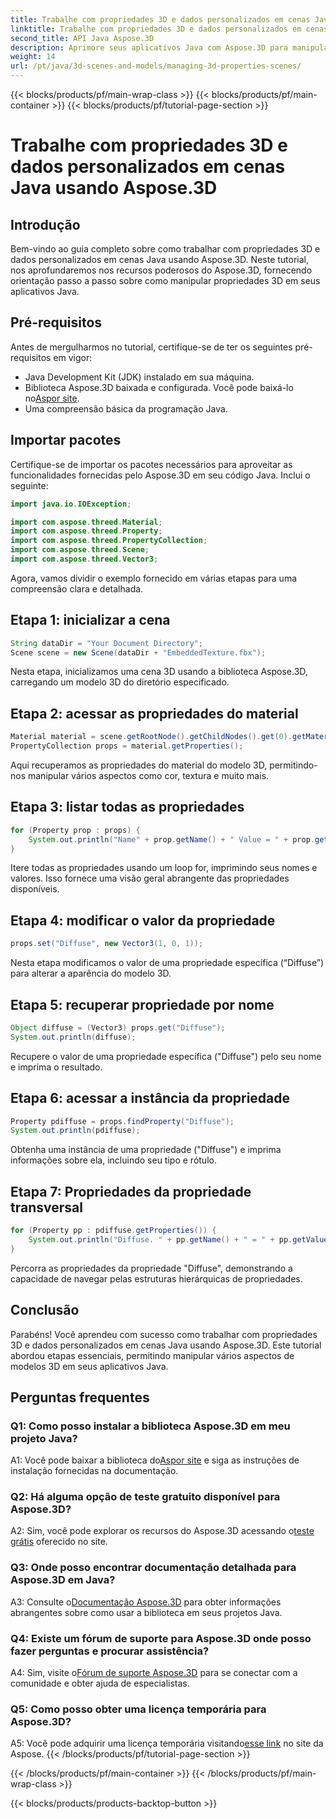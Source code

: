 ```yaml
---
title: Trabalhe com propriedades 3D e dados personalizados em cenas Java usando Aspose.3D
linktitle: Trabalhe com propriedades 3D e dados personalizados em cenas Java usando Aspose.3D
second_title: API Java Aspose.3D
description: Aprimore seus aplicativos Java com Aspose.3D para manipulação perfeita de propriedades 3D. Siga nosso tutorial para obter orientação passo a passo.
weight: 14
url: /pt/java/3d-scenes-and-models/managing-3d-properties-scenes/
---
```


{{< blocks/products/pf/main-wrap-class >}}
{{< blocks/products/pf/main-container >}}
{{< blocks/products/pf/tutorial-page-section >}}

# Trabalhe com propriedades 3D e dados personalizados em cenas Java usando Aspose.3D

## Introdução

Bem-vindo ao guia completo sobre como trabalhar com propriedades 3D e dados personalizados em cenas Java usando Aspose.3D. Neste tutorial, nos aprofundaremos nos recursos poderosos do Aspose.3D, fornecendo orientação passo a passo sobre como manipular propriedades 3D em seus aplicativos Java.

## Pré-requisitos

Antes de mergulharmos no tutorial, certifique-se de ter os seguintes pré-requisitos em vigor:

- Java Development Kit (JDK) instalado em sua máquina.
-  Biblioteca Aspose.3D baixada e configurada. Você pode baixá-lo no[Aspor site](https://releases.aspose.com/3d/java/).
- Uma compreensão básica da programação Java.

## Importar pacotes

Certifique-se de importar os pacotes necessários para aproveitar as funcionalidades fornecidas pelo Aspose.3D em seu código Java. Inclui o seguinte:

```java
import java.io.IOException;

import com.aspose.threed.Material;
import com.aspose.threed.Property;
import com.aspose.threed.PropertyCollection;
import com.aspose.threed.Scene;
import com.aspose.threed.Vector3;
```

Agora, vamos dividir o exemplo fornecido em várias etapas para uma compreensão clara e detalhada.

## Etapa 1: inicializar a cena

```java
String dataDir = "Your Document Directory";
Scene scene = new Scene(dataDir + "EmbeddedTexture.fbx");
```

Nesta etapa, inicializamos uma cena 3D usando a biblioteca Aspose.3D, carregando um modelo 3D do diretório especificado.

## Etapa 2: acessar as propriedades do material

```java
Material material = scene.getRootNode().getChildNodes().get(0).getMaterial();
PropertyCollection props = material.getProperties();
```

Aqui recuperamos as propriedades do material do modelo 3D, permitindo-nos manipular vários aspectos como cor, textura e muito mais.

## Etapa 3: listar todas as propriedades

```java
for (Property prop : props) {
    System.out.println("Name" + prop.getName() + " Value = " + prop.getValue());
}
```

Itere todas as propriedades usando um loop for, imprimindo seus nomes e valores. Isso fornece uma visão geral abrangente das propriedades disponíveis.

## Etapa 4: modificar o valor da propriedade

```java
props.set("Diffuse", new Vector3(1, 0, 1));
```

Nesta etapa modificamos o valor de uma propriedade específica (“Diffuse”) para alterar a aparência do modelo 3D.

## Etapa 5: recuperar propriedade por nome

```java
Object diffuse = (Vector3) props.get("Diffuse");
System.out.println(diffuse);
```

Recupere o valor de uma propriedade específica ("Diffuse") pelo seu nome e imprima o resultado.

## Etapa 6: acessar a instância da propriedade

```java
Property pdiffuse = props.findProperty("Diffuse");
System.out.println(pdiffuse);
```

Obtenha uma instância de uma propriedade ("Diffuse") e imprima informações sobre ela, incluindo seu tipo e rótulo.

## Etapa 7: Propriedades da propriedade transversal

```java
for (Property pp : pdiffuse.getProperties()) {
    System.out.println("Diffuse. " + pp.getName() + " = " + pp.getValue());
}
```

Percorra as propriedades da propriedade "Diffuse", demonstrando a capacidade de navegar pelas estruturas hierárquicas de propriedades.

## Conclusão

Parabéns! Você aprendeu com sucesso como trabalhar com propriedades 3D e dados personalizados em cenas Java usando Aspose.3D. Este tutorial abordou etapas essenciais, permitindo manipular vários aspectos de modelos 3D em seus aplicativos Java.

## Perguntas frequentes

### Q1: Como posso instalar a biblioteca Aspose.3D em meu projeto Java?

 A1: Você pode baixar a biblioteca do[Aspor site](https://releases.aspose.com/3d/java/) e siga as instruções de instalação fornecidas na documentação.

### Q2: Há alguma opção de teste gratuito disponível para Aspose.3D?

 A2: Sim, você pode explorar os recursos do Aspose.3D acessando o[teste grátis](https://releases.aspose.com/) oferecido no site.

### Q3: Onde posso encontrar documentação detalhada para Aspose.3D em Java?

 A3: Consulte o[Documentação Aspose.3D](https://reference.aspose.com/3d/java/) para obter informações abrangentes sobre como usar a biblioteca em seus projetos Java.

### Q4: Existe um fórum de suporte para Aspose.3D onde posso fazer perguntas e procurar assistência?

A4: Sim, visite o[Fórum de suporte Aspose.3D](https://forum.aspose.com/c/3d/18) para se conectar com a comunidade e obter ajuda de especialistas.

### Q5: Como posso obter uma licença temporária para Aspose.3D?

 A5: Você pode adquirir uma licença temporária visitando[esse link](https://purchase.aspose.com/temporary-license/) no site da Aspose.
{{< /blocks/products/pf/tutorial-page-section >}}

{{< /blocks/products/pf/main-container >}}
{{< /blocks/products/pf/main-wrap-class >}}

{{< blocks/products/products-backtop-button >}}
